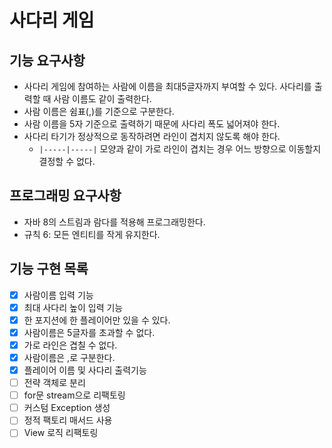 # 사다리 게임

## 기능 요구사항

- 사다리 게임에 참여하는 사람에 이름을 최대5글자까지 부여할 수 있다. 사다리를 출력할 때 사람 이름도 같이 출력한다.
- 사람 이름은 쉼표(,)를 기준으로 구분한다.
- 사람 이름을 5자 기준으로 출력하기 때문에 사다리 폭도 넓어져야 한다.
- 사다리 타기가 정상적으로 동작하려면 라인이 겹치지 않도록 해야 한다.
    - ``|-----|-----|`` 모양과 같이 가로 라인이 겹치는 경우 어느 방향으로 이동할지 결정할 수 없다.

## 프로그래밍 요구사항

- 자바 8의 스트림과 람다를 적용해 프로그래밍한다.
- 규칙 6: 모든 엔티티를 작게 유지한다.

## 기능 구현 목록

- [X] 사람이름 입력 기능
- [X] 최대 사다리 높이 입력 기능
- [X] 한 포지션에 한 플레이어만 있을 수 있다.
- [X] 사람이름은 5글자를 초과할 수 없다.
- [X] 가로 라인은 겹칠 수 없다.
- [X] 사람이름은 ,로 구분한다.
- [X] 플레이어 이름 및 사다리 출력기능
- [ ] 전략 객체로 분리
- [ ] for문 stream으로 리팩토링
- [ ] 커스텀 Exception 생성
- [ ] 정적 팩토리 매서드 사용
- [ ] View 로직 리팩토링